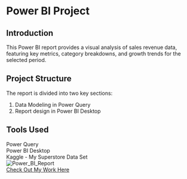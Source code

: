 # Power BI Project  

## Introduction  
This Power BI report provides a visual analysis of sales revenue data, featuring key metrics, category breakdowns, and growth trends for the selected period.  
## Project Structure  
The report is divided into two key sections:  
1. Data Modeling in Power Query
2. Report design in Power BI Desktop
## Tools Used  
Power Query  
Power BI Desktop  
Kaggle - My Superstore Data Set   
![Power_BI_Report](https://github.com/user-attachments/assets/973543fd-6c8a-4d2c-a66b-e668e8e75cd3)  
[Check Out My Work Here](https://github.com/Mnord444/My_Power_BI_Project/tree/main/My%20Sample-Superstore%20Project)
